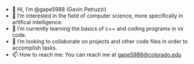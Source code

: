 - 👋 Hi, I’m @gape5988 (Gavin Petruzzi)
- 👀 I’m interested in the field of computer science, more specifically in artifical intelligence. 
- 🌱 I’m currently learning the basics of c++ and coding programs in vs code. 
- 💞️ I’m looking to collaborate on projects and other code files in order to accomplish tasks.
- 📫 How to reach me: You can reach me at gape5988@colorado.edu

<!---
gape5988/gape5988 is a ✨ special ✨ repository because its `README.md` (this file) appears on your GitHub profile.
You can click the Preview link to take a look at your changes.
--->
